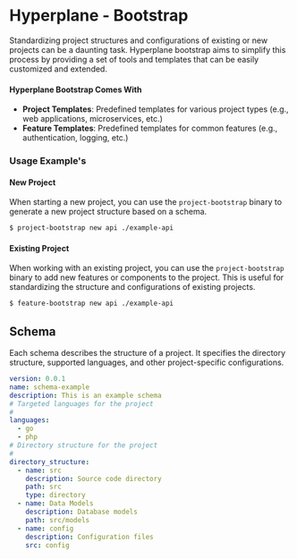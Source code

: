 # Hyperplane - Bootstrap
Standardizing project structures and configurations of existing or new projects can be a daunting task. Hyperplane
bootstrap aims to simplify this process by providing a set of tools and templates that can be easily customized and
extended.

#### Hyperplane Bootstrap Comes With
- **Project Templates**: Predefined templates for various project types (e.g., web applications, microservices, etc.)
- **Feature Templates**: Predefined templates for common features (e.g., authentication, logging, etc.)

### Usage Example's

#### New Project
When starting a new project, you can use the `project-bootstrap` binary to generate a new project structure based on a schema.
```bash
$ project-bootstrap new api ./example-api
```

#### Existing Project
When working with an existing project, you can use the `project-bootstrap` binary to add new features or components to the
project. This is useful for standardizing the structure and configurations of existing projects.

```bash
$ feature-bootstrap new api ./example-api
```

## Schema

Each schema describes the structure of a project. It specifies the directory structure, supported languages, and other
project-specific configurations.

```yaml
version: 0.0.1
name: schema-example
description: This is an example schema
# Targeted languages for the project
#
languages:
  - go
  - php
# Directory structure for the project
#
directory_structure:
  - name: src
    description: Source code directory
    path: src
    type: directory
  - name: Data Models
    description: Database models
    path: src/models
  - name: config
    description: Configuration files
    src: config
```